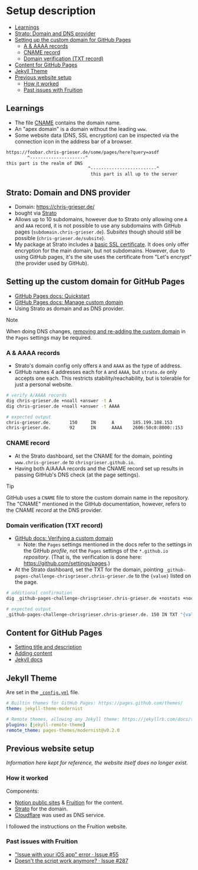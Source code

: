 # Setup description

<!-- toc -->

- [Learnings](#learnings)
- [Strato: Domain and DNS provider](#strato-domain-and-dns-provider)
- [Setting up the custom domain for GitHub Pages](#setting-up-the-custom-domain-for-github-pages)
  * [A & AAAA records](#a--aaaa-records)
  * [CNAME record](#cname-record)
  * [Domain verification (TXT record)](#domain-verification-txt-record)
- [Content for GitHub Pages](#content-for-github-pages)
- [Jekyll Theme](#jekyll-theme)
- [Previous website setup](#previous-website-setup)
  * [How it worked](#how-it-worked)
  * [Past issues with Fruition](#past-issues-with-fruition)

<!-- tocstop -->

## Learnings
- The file [CNAME](./docs/CNAME) contains the domain name.
- An "apex domain" is a domain without the leading `www`.
- Some website data (DNS, SSL encryption) can be inspected via the connection
  icon in the address bar of a browser.

```txt
https://foobar.chris-grieser.de/some/pages/here?query=asdf
        ^---------------------^
this part is the realm of DNS
                               ^-------------------------^
                                this part is all up to the server
```

## Strato: Domain and DNS provider
- Domain: <https://chris-grieser.de/>
- bought via [Strato](https://www.strato.de/apps/CustomerService)
- Allows up to 10 subdomains, however due to Strato only allowing one `A` and
  `AAA` record, it is not possible to use any subdomains with GitHub pages
  (`subdomain.chris-grieser.de`). Sub*sites* though should still be possible
  (`chris-grieser.de/subsite`).
- My package at Strato includes a [basic SSL
  certificate](https://www.strato.de/faq/domains/wie-kann-ich-mein-kostenfreies-strato-ssl-zertifikat-verwenden/).
  It does only offer encryption for the main domain, but not subdomains.
  However, due to using GitHub pages, it's the site uses the certificate from
  "Let's encrypt" (the provider used by GitHub).

## Setting up the custom domain for GitHub Pages
- [GitHub Pages docs: Quickstart](https://docs.github.com/en/pages/quickstart)
- [GitHub Pages docs: Manage custom
  domain](https://docs.github.com/en/pages/configuring-a-custom-domain-for-your-github-pages-site/managing-a-custom-domain-for-your-github-pages-site)
- Using Strato as domain and as DNS provider.

> [!NOTE]
> When doing DNS changes, [removing and re-adding the custom
> domain](https://docs.github.com/en/pages/configuring-a-custom-domain-for-your-github-pages-site/troubleshooting-custom-domains-and-github-pages#https-errors)
> in the `Pages` settings may be required.

### A & AAAA records
- Strato's domain config only offers `A` and `AAAA` as the type of address.
- GitHub names 4 addresses each for `A` and `AAAA`, but `strato.de` only
  accepts one each. This restricts stability/reachability, but is tolerable for
  just a personal website.

```bash
# verify A/AAAA records
dig chris-grieser.de +noall +answer -t A
dig chris-grieser.de +noall +answer -t AAAA

# expected output
chris-grieser.de.       150     IN      A       185.199.108.153
chris-grieser.de.       92      IN      AAAA    2606:50c0:8000::153
```

### CNAME record
- At the Strato dashboard, set the CNAME for the domain, pointing
  `www.chris-grieser.de` to `chrisgrieser.github.io`.
- Having both A/AAAA records and the CNAME record set up results in passing
  GitHub's DNS check (at the page settings).

> [!TIP]
> GitHub uses a `CNAME` file to store the custom domain name in the repository.
> The "CNAME" mentioned in the GitHub documentation, however, refers to the
> CNAME *record* at the DNS provider.

### Domain verification (TXT record)
- [GitHub docs: Verifying a custom domain](https://docs.github.com/en/pages/configuring-a-custom-domain-for-your-github-pages-site/verifying-your-custom-domain-for-github-pages#verifying-a-domain-for-your-user-site)
	* Note: the `Pages` settings mentioned in the docs refer to the settings in
	  the GitHub *profile*, not the `Pages` settings of the `*.github.io`
	  *repository*. (That is, the verification is done here:
	  <https://github.com/settings/pages>.)
- At the Strato dashboard, set the TXT for the domain, pointing
  `_github-pages-challenge-chrisgrieser.chris-grieser.de` to the `{value}`
  listed on the page.

```bash
# additional confirmation
dig _github-pages-challenge-chrisgrieser.chris-grieser.de +nostats +nocomments +nocmd TXT

# expected output
_github-pages-challenge-chrisgrieser.chris-grieser.de. 150 IN TXT "{value}"
```

## Content for GitHub Pages
- [Setting title and
  description](https://docs.github.com/en/pages/quickstart#changing-the-title-and-description)
- [Adding
  content](https://docs.github.com/en/pages/setting-up-a-github-pages-site-with-jekyll/adding-content-to-your-github-pages-site-using-jekyll)
- [Jekyll docs](https://jekyllrb.com/docs/front-matter/)

## Jekyll Theme
Are set in the [`_config.yml`](./docs/_config.yml) file.

```yaml
# Builtin themes for GitHub Pages: https://pages.github.com/themes/
theme: jekyll-theme-modernist
```

```yaml
# Remote themes, allowing any Jekyll theme: https://jekyllrb.com/docs/themes/
plugins: [jekyll-remote-theme]
remote_theme: pages-themes/modernist@v0.2.0
```

## Previous website setup
*Information here kept for reference, the website itself does no longer exist.*

### How it worked
Components:
- [Notion public sites](http://www.notion.so) &
  [Fruition](https://fruitionsite.com/) for the content.
- [Strato](https://www.strato.de/) for the domain.
- [Cloudflare](http://www.cloudflare.com) was used as DNS service.

I followed the instructions on the Fruition website.

### Past issues with Fruition
- ["Issue with your iOS app" error · Issue #55](https://github.com/stephenou/fruitionsite/issues/55#issuecomment-1978266460)
- [Doesn't the script work anymore? · Issue #287](https://github.com/stephenou/fruitionsite/issues/287)
